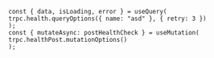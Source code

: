 ```
const { data, isLoading, error } = useQuery(
trpc.health.queryOptions({ name: "asd" }, { retry: 3 })
);
const { mutateAsync: postHealthCheck } = useMutation(
trpc.healthPost.mutationOptions()
);
```

<script>
      (function() {
        var convofyConfig = {
          botId: '3e9e2aef-4518-41c3-a5b2-2100982fcb56',
        };
        
        var script = document.createElement('script');
        script.src = 'http://localhost:5173/dist/widget/widget.iife.js'; // Replace with your widget URL
        script.async = true;
        script.onload = function() {
          window.ConvofyWidget.init(convofyConfig);
        };
        document.head.appendChild(script);
      })();
    </script>
